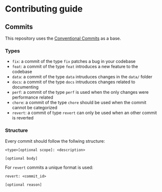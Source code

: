 # Contributing guide

## Commits

This repository uses the [Conventional Commits](https://www.conventionalcommits.org/en/v1.0.0/) as a base.

### Types
- `fix`: a commit of the type `fix` patches a bug in your codebase
- `feat`: a commit of the type `feat` introduces a new feature to the codebase
- `data`: a commit of the type `data` intruduces changes in the `data/` folder
- `docs`: a commit of the type `docs` intruduces changes related to documenting
- `perf`: a commit of the type `perf` is used when the only changes were performance related
- `chore`: a commit of the type `chore` should be used when the commit cannot be categorized
- `revert`: a commit of type `revert` can only be used when an other commit is reverted


### Structure

Every commit should follow the follwing structure:
```
<type>[optional scope]: <description>

[optional body]
```

For `revert` commits a unique format is used:
```
revert: <commit_id>

[optional reason]
```